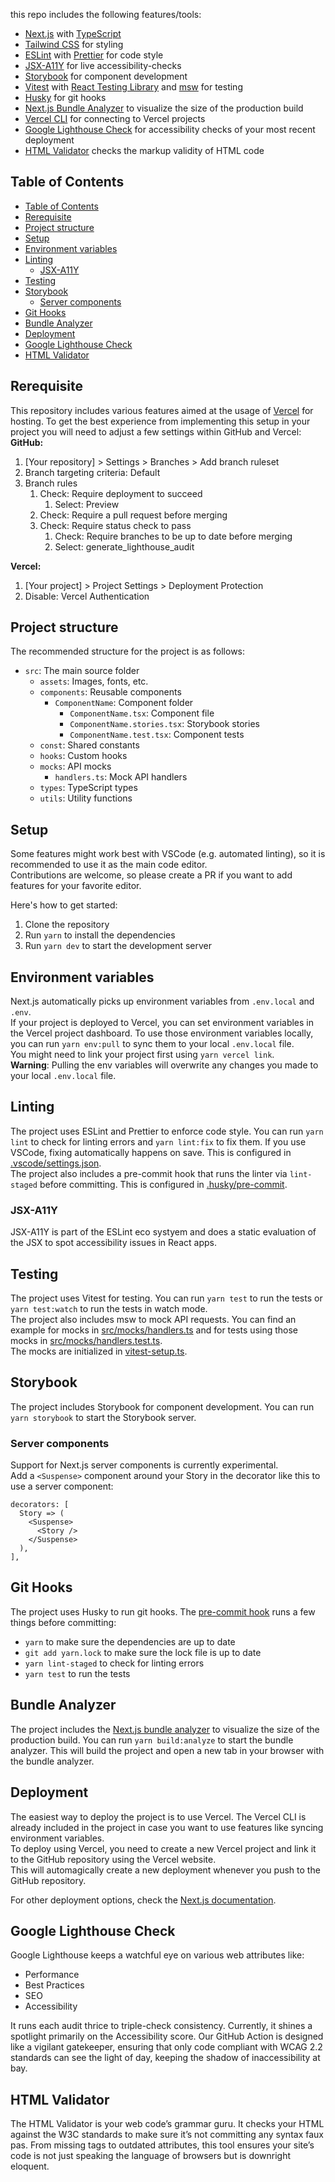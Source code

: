 this repo includes the following features/tools:
- [Next.js](https://nextjs.org/) with [TypeScript](https://www.typescriptlang.org/)
- [Tailwind CSS](https://tailwindcss.com/) for styling
- [ESLint](https://eslint.org/) with [Prettier](https://prettier.io/) for code style
- [JSX-A11Y](https://www.npmjs.com/package/eslint-plugin-jsx-a11y) for live accessibility-checks 
- [Storybook](https://storybook.js.org/) for component development
- [Vitest](https://vitest.dev/) with [React Testing Library](https://testing-library.com/docs/react-testing-library/intro/) and [msw](https://mswjs.io/) for testing
- [Husky](https://typicode.github.io/husky/) for git hooks
- [Next.js Bundle Analyzer](https://www.npmjs.com/package/@next/bundle-analyzer) to visualize the size of the production build
- [Vercel CLI](https://vercel.com/docs/cli) for connecting to Vercel projects
- [Google Lighthouse Check](https://developer.chrome.com/docs/lighthouse/overview) for accessibility checks of your most recent deployment
- [HTML Validator](https://www.npmjs.com/package/html-validator-cli) checks the markup validity of HTML code

## Table of Contents
- [Table of Contents](#table-of-contents)
- [Rerequisite](#rerequisite)
- [Project structure](#project-structure)
- [Setup](#setup)
- [Environment variables](#environment-variables)
- [Linting](#linting)
  - [JSX-A11Y](#jsx-a11y)
- [Testing](#testing)
- [Storybook](#storybook)
  - [Server components](#server-components)
- [Git Hooks](#git-hooks)
- [Bundle Analyzer](#bundle-analyzer)
- [Deployment](#deployment)
- [Google Lighthouse Check](#google-lighthouse-check)
- [HTML Validator](#html-validator)

## Rerequisite
This repository includes various features aimed at the usage of [Vercel](https://vercel.com/) for hosting. To get the best experience from implementing this setup in your project you will need to adjust a few settings within GitHub and Vercel:
**GitHub:**
1. [Your repository] > Settings > Branches > Add branch ruleset
2. Branch targeting criteria: Default
3. Branch rules
   1. Check: Require deployment to succeed
      1. Select: Preview
   2. Check: Require a pull request before merging
   3. Check: Require status check to pass
      1. Check: Require branches to be up to date before merging
      2. Select: generate_lighthouse_audit

**Vercel:**
1. [Your project] > Project Settings > Deployment Protection
2. Disable: Vercel Authentication

## Project structure
The recommended structure for the project is as follows:
- `src`: The main source folder
  - `assets`: Images, fonts, etc.
  - `components`: Reusable components
    - `ComponentName`: Component folder
      - `ComponentName.tsx`: Component file
      - `ComponentName.stories.tsx`: Storybook stories
      - `ComponentName.test.tsx`: Component tests
  - `const`: Shared constants
  - `hooks`: Custom hooks
  - `mocks`: API mocks
    - `handlers.ts`: Mock API handlers
  - `types`: TypeScript types
  - `utils`: Utility functions

## Setup
Some features might work best with VSCode (e.g. automated linting), so it is recommended to use it as the main code editor.  
Contributions are welcome, so please create a PR if you want to add features for your favorite editor.

Here's how to get started:
1. Clone the repository
2. Run `yarn` to install the dependencies
3. Run `yarn dev` to start the development server

## Environment variables
Next.js automatically picks up environment variables from `.env.local` and `.env`.  
If your project is deployed to Vercel, you can set environment variables in the Vercel project dashboard. To use those environment variables locally, you can run `yarn env:pull` to sync them to your local `.env.local` file.  
You might need to link your project first using `yarn vercel link`.  
**Warning**: Pulling the env variables will overwrite any changes you made to your local `.env.local` file.

## Linting
The project uses ESLint and Prettier to enforce code style. You can run `yarn lint` to check for linting errors and `yarn lint:fix` to fix them. If you use VSCode, fixing automatically happens on save. This is configured in [.vscode/settings.json](.vscode/settings.json).  
The project also includes a pre-commit hook that runs the linter via `lint-staged` before committing. This is configured in [.husky/pre-commit](.husky/pre-commit).

### JSX-A11Y
JSX-A11Y is part of the ESLint eco systyem and does a static evaluation of the JSX to spot accessibility issues in React apps.

## Testing
The project uses Vitest for testing. You can run `yarn test` to run the tests or `yarn test:watch` to run the tests in watch mode.  
The project also includes msw to mock API requests. You can find an example for mocks in [src/mocks/handlers.ts](src/mocks/handlers.ts) and for tests using those mocks in [src/mocks/handlers.test.ts](src/mocks/handlers.test.ts).  
The mocks are initialized in [vitest-setup.ts](./vitest-setup.ts).

## Storybook
The project includes Storybook for component development. You can run `yarn storybook` to start the Storybook server. 

### Server components
Support for Next.js server components is currently experimental.  
Add a `<Suspense>` component around your Story in the decorator like this to use a server component:
```tsx
decorators: [
  Story => (
    <Suspense>
      <Story />
    </Suspense>
  ),
],
```

## Git Hooks
The project uses Husky to run git hooks. The [pre-commit hook](./.husky/pre-commit) runs a few things before committing:
- `yarn` to make sure the dependencies are up to date
- `git add yarn.lock` to make sure the lock file is up to date
- `yarn lint-staged` to check for linting errors
- `yarn test` to run the tests

## Bundle Analyzer
The project includes the [Next.js bundle analyzer](https://www.npmjs.com/package/@next/bundle-analyzer) to visualize the size of the production build. You can run `yarn build:analyze` to start the bundle analyzer. This will build the project and open a new tab in your browser with the bundle analyzer.

## Deployment
The easiest way to deploy the project is to use Vercel. The Vercel CLI is already included in the project in case you want to use features like syncing environment variables.  
To deploy using Vercel, you need to create a new Vercel project and link it to the GitHub repository using the Vercel website.  
This will automagically create a new deployment whenever you push to the GitHub repository.

For other deployment options, check the [Next.js documentation](https://nextjs.org/docs/app/building-your-application/deploying).

## Google Lighthouse Check
Google Lighthouse keeps a watchful eye on various web attributes like:
- Performance
- Best Practices
- SEO
- Accessibility

It runs each audit thrice to triple-check consistency. Currently, it shines a spotlight primarily on the Accessibility score. Our GitHub Action is designed like a vigilant gatekeeper, ensuring that only code compliant with WCAG 2.2 standards can see the light of day, keeping the shadow of inaccessibility at bay.

## HTML Validator
The HTML Validator is your web code’s grammar guru. It checks your HTML against the W3C standards to make sure it’s not committing any syntax faux pas. From missing tags to outdated attributes, this tool ensures your site’s code is not just speaking the language of browsers but is downright eloquent.